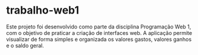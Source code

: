 # trabalho-web1
Este projeto foi desenvolvido como parte da disciplina Programação Web 1, com o objetivo de praticar a criação de interfaces web. A aplicação permite visualizar de forma simples e organizada os valores gastos, valores ganhos e o saldo geral.



